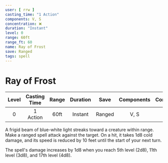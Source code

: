 ```yaml
---
user: [ rrw ]
casting_time: "1 Action"
components: V, S
concentration: ❌
duration: "Instant"
level: 0
range: 60ft
range_ft: 60
name: Ray of Frost
save: Ranged
tags: spell
---
```


# Ray of Frost

| **Level** | **Casting Time** | **Range** | **Duration** | **Save** | **Components** | **Concentration** |
|:---:|:---:|:---:|:---:|:---:|:---:|:---:|
| 0 | 1 Action | 60ft | Instant | Ranged | V, S | ❌ |

A frigid beam of blue-white light streaks toward a creature within range. Make a ranged spell attack against the target. On a hit, it takes 1d8 cold damage, and its speed is reduced by 10 feet until the start of your next turn.

The spell's damage increases by 1d8 when you reach 5th level (2d8), 11th level (3d8), and 17th level (4d8).